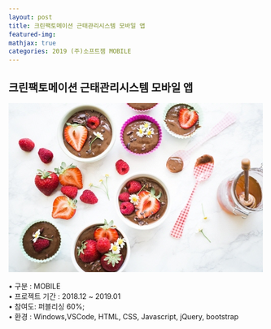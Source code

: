 ```yaml
---
layout: post
title: 크린팩토메이션 근태관리시스템 모바일 앱
featured-img:
mathjax: true
categories: 2019 (주)소프트잼 MOBILE
---
```


## 크린팩토메이션 근태관리시스템 모바일 앱

![00pudding](/images/00pudding.jpg)  

• 구분 : MOBILE  
• 프로젝트 기간 : 2018.12 ~ 2019.01  
• 참여도: 퍼블리싱 60%;  
• 환경 : Windows,VSCode, HTML, CSS, Javascript, jQuery, bootstrap  


